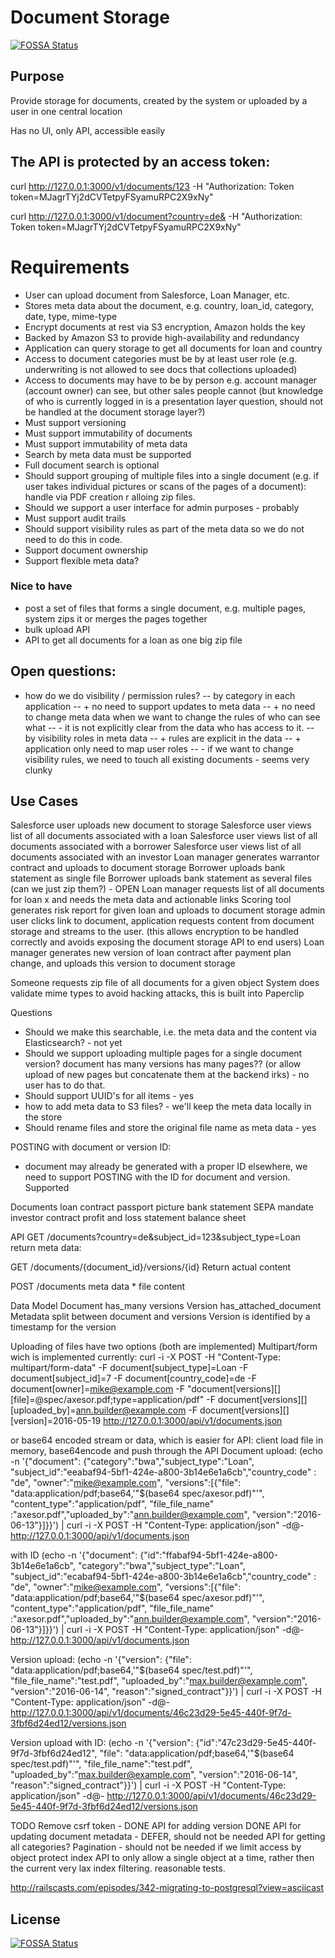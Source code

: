 # Document Storage
[![FOSSA Status](https://app.fossa.io/api/projects/git%2Bgithub.com%2Fthms%2Fdocument-storage.svg?type=shield)](https://app.fossa.io/projects/git%2Bgithub.com%2Fthms%2Fdocument-storage?ref=badge_shield)


## Purpose
Provide storage for documents, created by the system or uploaded by a user in one central location

Has no UI, only API, accessible easily

## The API is protected by an access token:
curl http://127.0.0.1:3000/v1/documents/123 -H "Authorization: Token token=MJagrTYj2dCVTetpyFSyamuRPC2X9xNy"

curl http://127.0.0.1:3000/v1/document?country=de& -H "Authorization: Token token=MJagrTYj2dCVTetpyFSyamuRPC2X9xNy"


# Requirements
- User can upload document from Salesforce, Loan Manager, etc.
- Stores meta data about the document, e.g. country, loan_id, category, date, type, mime-type
- Encrypt documents at rest via S3 encryption, Amazon holds the key
- Backed by Amazon S3 to provide high-availability and redundancy
- Application can query storage to get all documents for loan and country
- Access to document categories must be by at least user role (e.g. underwriting is not allowed to see docs that collections uploaded)
- Access to documents may have to be by person e.g. account manager (account owner) can see, but other sales people cannot (but knowledge of who is currently logged in is a presentation layer question, should not be handled at the document storage layer?)
- Must support versioning
- Must support immutability of documents
- Must support immutability of meta data
- Search by meta data must be supported
- Full document search is optional
- Should support grouping of multiple files into a single document (e.g. if user takes individual pictures or scans of the pages of a document): handle via PDF creation r alloing zip files.
- Should we support a user interface for admin purposes - probably
- Must support audit trails
- Should support visibility rules as part of the meta data so we do not need to do this in code.
- Support document ownership
- Support flexible meta data?


### Nice to have
- post a set of files that forms a single document, e.g. multiple pages, system zips it or merges the pages together
- bulk upload API
- API to get all documents for a loan as one big zip file


## Open questions:
- how do we do visibility / permission rules?
-- by category in each application
-- + no need to support updates to meta data
-- + no need to change meta data when we want to change the rules of who can see what
-- - it is not explicitly clear from the data who has access to it.
-- by visibility roles in meta data
-- + rules are explicit in the data
-- + application only need to map user roles
-- - if we want to change visibility rules, we need to touch all existing documents - seems very clunky


## Use Cases
Salesforce user uploads new document to storage
Salesforce user views list of all documents associated with a loan
Salesforce user views list of all documents associated with a borrower
Salesforce user views list of all documents associated with an investor
Loan manager generates warrantor contract and uploads to document storage
Borrower uploads bank statement as single file
Borrower uploads bank statement as several files (can we just zip them?) - OPEN
Loan manager requests list of all documents for loan x and needs the meta data and actionable links
Scoring tool generates risk report for given loan and uploads to document storage
admin user clicks link to document, application requests content from document storage and streams to the user. (this allows encryption to be handled correctly and avoids exposing the document storage API to end users)
Loan manager generates new version of loan contract after payment plan change, and uploads this version to document storage

Someone requests zip file of all documents for a given object
System does validate mime types to avoid hacking attacks, this is built into Paperclip



Questions
- Should we make this searchable, i.e. the meta data and the content via Elasticsearch? - not yet
- Should we support uploading multiple pages for a single document version? document has many versions has many pages?? (or allow upload of new pages but concatenate them at the backend irks) - no user has to do that.
- Should support UUID's for all items - yes
- how to add meta data to S3 files? - we'll keep the meta data locally in the store
- Should rename files and store the original file name as meta data - yes


POSTING with document or version ID:
- document may already be generated with a proper ID elsewhere, we need to support POSTING with the ID for document and version. Supported


Documents
loan contract
passport picture
bank statement
SEPA mandate
investor contract
profit and loss statement
balance sheet



API
GET /documents?country=de&subject_id=123&subject_type=Loan
return meta data:

GET /documents/{document_id}/versions/{id}
Return actual content

POST /documents meta data * file content


Data Model
Document has_many versions
Version has_attached_document
Metadata split between document and versions
Version is identified by a timestamp for the version

Uploading of files have two options (both are implemented)
Multipart/form wich is implemented currently:
curl -i -X POST -H "Content-Type: multipart/form-data"  -F document[subject_type]=Loan -F document[subject_id]=7 -F document[country_code]=de -F document[owner]=mike@example.com -F "document[versions][][file]=@spec/axesor.pdf;type=application/pdf" -F document[versions][][uploaded_by]=ann.builder@example.com -F document[versions][][version]=2016-05-19 http://127.0.0.1:3000/api/v1/documents.json

or base64 encoded stream or data, which is easier for API:
client load file in memory, base64encode and push through the API
Document upload:
(echo -n '{"document": {"category":"bwa","subject_type":"Loan", "subject_id":"eeabaf94-5bf1-424e-a800-3b14e6e1a6cb","country_code" : "de", "owner":"mike@example.com", "versions":[{"file": "data:application/pdf;base64,'"$(base64 spec/axesor.pdf)"'", "content_type":"application/pdf", "file_file_name" :"axesor.pdf","uploaded_by":"ann.builder@example.com", "version":"2016-06-13"}]}}') | curl -i -X POST -H "Content-Type: application/json"  -d@- http://127.0.0.1:3000/api/v1/documents.json

with ID
(echo -n '{"document": {"id":"ffabaf94-5bf1-424e-a800-3b14e6e1a6cb", "category":"bwa","subject_type":"Loan", "subject_id":"ecabaf94-5bf1-424e-a800-3b14e6e1a6cb","country_code" : "de", "owner":"mike@example.com", "versions":[{"file": "data:application/pdf;base64,'"$(base64 spec/axesor.pdf)"'", "content_type":"application/pdf", "file_file_name" :"axesor.pdf","uploaded_by":"ann.builder@example.com", "version":"2016-06-13"}]}}') | curl -i -X POST -H "Content-Type: application/json"  -d@- http://127.0.0.1:3000/api/v1/documents.json

Version upload:
(echo -n '{"version": {"file": "data:application/pdf;base64,'"$(base64 spec/test.pdf)"'", "file_file_name":"test.pdf", "uploaded_by":"max.builder@example.com", "version":"2016-06-14", "reason":"signed_contract"}}') | curl -i -X POST -H "Content-Type: application/json"  -d@- http://127.0.0.1:3000/api/v1/documents/46c23d29-5e45-440f-9f7d-3fbf6d24ed12/versions.json

Version upload with ID:
(echo -n '{"version": {"id":"47c23d29-5e45-440f-9f7d-3fbf6d24ed12", "file": "data:application/pdf;base64,'"$(base64 spec/test.pdf)"'", "file_file_name":"test.pdf", "uploaded_by":"max.builder@example.com", "version":"2016-06-14", "reason":"signed_contract"}}') | curl -i -X POST -H "Content-Type: application/json"  -d@- http://127.0.0.1:3000/api/v1/documents/46c23d29-5e45-440f-9f7d-3fbf6d24ed12/versions.json

TODO
Remove csrf token - DONE
API for adding version  DONE
API for updating document metadata - DEFER, should not be needed
API for getting all categories?
Pagination - should not be needed if we limit access by object
protect index API to only allow a single object at a time, rather then the current very lax index filtering.
reasonable tests.

http://railscasts.com/episodes/342-migrating-to-postgresql?view=asciicast


## License
[![FOSSA Status](https://app.fossa.io/api/projects/git%2Bgithub.com%2Fthms%2Fdocument-storage.svg?type=large)](https://app.fossa.io/projects/git%2Bgithub.com%2Fthms%2Fdocument-storage?ref=badge_large)